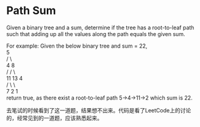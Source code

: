 Path Sum 
==
Given a binary tree and a sum, determine if the tree has a root-to-leaf path such that adding up all the values along the path equals the given sum.

For example:
Given the below binary tree and sum = 22, <br>
              5  <br>
 / \ <br>
            4   8 <br>
 /   / \ <br>
          11  13  4 <br>
/  \      \ <br>
        7    2      1 <br>
return true, as there exist a root-to-leaf path 5->4->11->2 which sum is 22.

去笔试的时候看到了这一道题，结果想不出来。代码是看了LeetCode上的讨论的，经常见到的一道题，应该熟悉起来。

